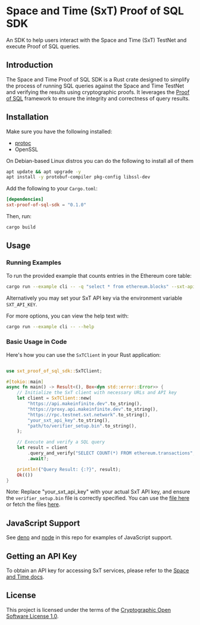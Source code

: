 # Space and Time (SxT) Proof of SQL SDK

An SDK to help users interact with the Space and Time (SxT) TestNet and execute Proof of SQL queries.

## Introduction

The Space and Time Proof of SQL SDK is a Rust crate designed to simplify the process of running SQL queries against the Space and Time TestNet and verifying the results using cryptographic proofs. It leverages the [Proof of SQL](https://github.com/spaceandtimelabs/sxt-proof-of-sql) framework to ensure the integrity and correctness of query results.

## Installation

Make sure you have the following installed:
- [protoc](https://protobuf.dev/installation/)
- OpenSSL

On Debian-based Linux distros you can do the following to install all of them
```bash
apt update && apt upgrade -y
apt install -y protobuf-compiler pkg-config libssl-dev
```

Add the following to your `Cargo.toml`:

```toml
[dependencies]
sxt-proof-of-sql-sdk = "0.1.0"
```
Then, run:

```bash
cargo build
```

## Usage
### Running Examples

To run the provided example that counts entries in the Ethereum core table:

```bash
cargo run --example cli -- -q "select * from ethereum.blocks" --sxt-api-key "your_sxt_api_key"
```
Alternatively you may set your SxT API key via the environment variable `SXT_API_KEY`.

For more options, you can view the help text with:
```bash
cargo run --example cli -- --help
```

### Basic Usage in Code

Here's how you can use the `SxTClient` in your Rust application:

```rust

use sxt_proof_of_sql_sdk::SxTClient;

#[tokio::main]
async fn main() -> Result<(), Box<dyn std::error::Error>> {
    // Initialize the SxT client with necessary URLs and API key
    let client = SxTClient::new(
        "https://api.makeinfinite.dev".to_string(),
        "https://proxy.api.makeinfinite.dev".to_string(),
        "https://rpc.testnet.sxt.network".to_string(),
        "your_sxt_api_key".to_string(),
        "path/to/verifier_setup.bin".to_string(),
    );

    // Execute and verify a SQL query
    let result = client
        .query_and_verify("SELECT COUNT(*) FROM ethereum.transactions", "ethereum.transactions")
        .await?;

    println!("Query Result: {:?}", result);
    Ok(())
}
```

Note: Replace "your_sxt_api_key" with your actual SxT API key, and ensure the `verifier_setup.bin` file is correctly specified. You can use the [file here](./verifier_setup.bin) or fetch the files [here](https://github.com/spaceandtimelabs/sxt-proof-of-sql/releases/tag/dory-prover-params-nu-16).

## JavaScript Support

See [deno](./examples/deno) and [node](./examples/node) in this repo for examples of JavaScript support.

## Getting an API Key

To obtain an API key for accessing SxT services, please refer to the [Space and Time docs](https://docs.spaceandtime.io/docs/accreditation-use-api-keys).

## License

This project is licensed under the terms of the [Cryptographic Open Software License 1.0](https://github.com/spaceandtimelabs/sxt-proof-of-sql-sdk/blob/main/LICENSE).